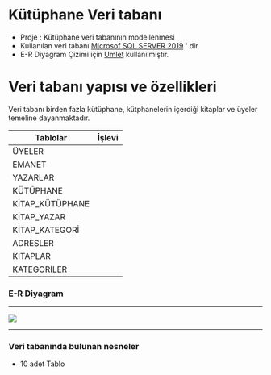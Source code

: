 # Kütüphane Veri tabanı

* Proje : Kütüphane veri tabanının modellenmesi
* Kullanılan veri tabanı [Microsof SQL SERVER 2019](https://www.microsoft.com/tr-tr/sql-server/sql-server-downloads) ' dir
* E-R Diyagram Çizimi için [Umlet](https://www.umlet.com/) kullanılmıştır.

# Veri tabanı yapısı ve özellikleri

 Veri tabanı birden fazla kütüphane, kütphanelerin içerdiği kitaplar ve üyeler temeline dayanmaktadır.


| Tablolar     | İşlevi        |
| -------------| ------------- |
|ÜYELER	|
|EMANET|
|YAZARLAR	|
|KÜTÜPHANE|
|KİTAP_KÜTÜPHANE	|
|KİTAP_YAZAR	|
|KİTAP_KATEGORİ	|
|ADRESLER	|
|KİTAPLAR| 
|KATEGORİLER	|


### E-R Diyagram

---

![](https://github.com/cgesgin/SQL-Kutuphane_Veritabani_projesi/blob/main/E-R%20Diyagram/K%C3%BCt%C3%BCphane_veritaban%C4%B1_E_R_Diyagram.png)

---
### Veri tabanında bulunan nesneler

*	10 adet Tablo
